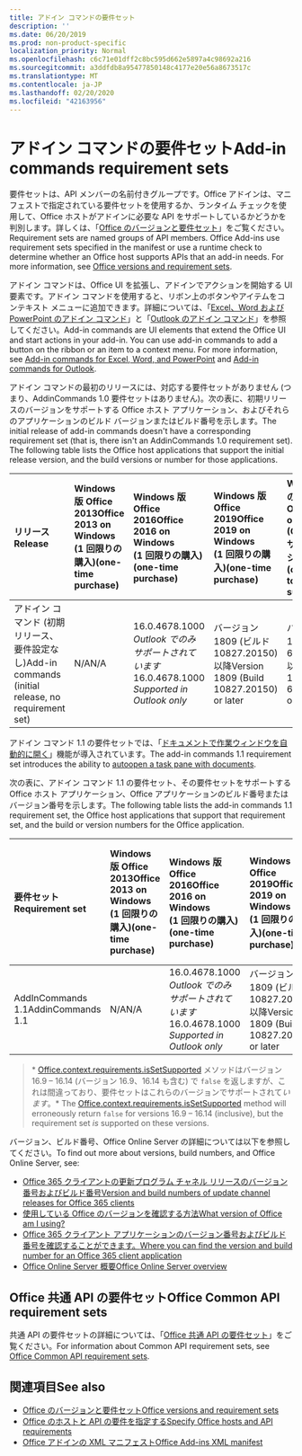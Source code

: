 ```yaml
---
title: アドイン コマンドの要件セット
description: ''
ms.date: 06/20/2019
ms.prod: non-product-specific
localization_priority: Normal
ms.openlocfilehash: c6c71e01dff2c8bc595d662e5897a4c98692a216
ms.sourcegitcommit: a3ddfdb8a95477850148c4177e20e56a8673517c
ms.translationtype: MT
ms.contentlocale: ja-JP
ms.lasthandoff: 02/20/2020
ms.locfileid: "42163956"
---
```

# <a name="add-in-commands-requirement-sets"></a><span data-ttu-id="f99de-102">アドイン コマンドの要件セット</span><span class="sxs-lookup"><span data-stu-id="f99de-102">Add-in commands requirement sets</span></span>

<span data-ttu-id="f99de-p101">要件セットは、API メンバーの名前付きグループです。Office アドインは、マニフェストで指定されている要件セットを使用するか、ランタイム チェックを使用して、Office ホストがアドインに必要な API をサポートしているかどうかを判別します。詳しくは、「[Office のバージョンと要件セット](/office/dev/add-ins/develop/office-versions-and-requirement-sets)」をご覧ください。</span><span class="sxs-lookup"><span data-stu-id="f99de-p101">Requirement sets are named groups of API members. Office Add-ins use requirement sets specified in the manifest or use a runtime check to determine whether an Office host supports APIs that an add-in needs. For more information, see [Office versions and requirement sets](/office/dev/add-ins/develop/office-versions-and-requirement-sets).</span></span>

<span data-ttu-id="f99de-p102">アドイン コマンドは、Office UI を拡張し、アドインでアクションを開始する UI 要素です。アドイン コマンドを使用すると、リボン上のボタンやアイテムをコンテキスト メニューに追加できます。詳細については、「[Excel、Word および PowerPoint のアドイン コマンド](/office/dev/add-ins/design/add-in-commands)」と「[Outlook のアドイン コマンド](../../outlook/add-in-commands-for-outlook.md)」を参照してください。</span><span class="sxs-lookup"><span data-stu-id="f99de-p102">Add-in commands are UI elements that extend the Office UI and start actions in your add-in. You can use add-in commands to add a button on the ribbon or an item to a context menu. For more information, see [Add-in commands for Excel, Word, and PowerPoint](/office/dev/add-ins/design/add-in-commands) and [Add-in commands for Outlook](../../outlook/add-in-commands-for-outlook.md).</span></span>

<span data-ttu-id="f99de-p103">アドイン コマンドの最初のリリースには、対応する要件セットがありません (つまり、AddinCommands 1.0 要件セットはありません)。次の表に、初期リリースのバージョンをサポートする Office ホスト アプリケーション、およびそれらのアプリケーションのビルド バージョンまたはビルド番号を示します。</span><span class="sxs-lookup"><span data-stu-id="f99de-p103">The initial release of add-in commands doesn't have a corresponding requirement set (that is, there isn't an AddinCommands 1.0 requirement set). The following table lists the Office host applications that support the initial release version, and the build versions or number for those applications.</span></span>  

| <span data-ttu-id="f99de-111">リリース</span><span class="sxs-lookup"><span data-stu-id="f99de-111">Release</span></span>   |  <span data-ttu-id="f99de-112">Windows 版 Office 2013</span><span class="sxs-lookup"><span data-stu-id="f99de-112">Office 2013 on Windows</span></span><br><span data-ttu-id="f99de-113">(1 回限りの購入)</span><span class="sxs-lookup"><span data-stu-id="f99de-113">(one-time purchase)</span></span> | <span data-ttu-id="f99de-114">Windows 版 Office 2016</span><span class="sxs-lookup"><span data-stu-id="f99de-114">Office 2016 on Windows</span></span><br><span data-ttu-id="f99de-115">(1 回限りの購入)</span><span class="sxs-lookup"><span data-stu-id="f99de-115">(one-time purchase)</span></span> | <span data-ttu-id="f99de-116">Windows 版 Office 2019</span><span class="sxs-lookup"><span data-stu-id="f99de-116">Office 2019 on Windows</span></span><br><span data-ttu-id="f99de-117">(1 回限りの購入)</span><span class="sxs-lookup"><span data-stu-id="f99de-117">(one-time purchase)</span></span> | <span data-ttu-id="f99de-118">Windows での Office</span><span class="sxs-lookup"><span data-stu-id="f99de-118">Office on Windows</span></span><br><span data-ttu-id="f99de-119">(Office 365 サブスクリプションに接続)</span><span class="sxs-lookup"><span data-stu-id="f99de-119">(connected to Office 365 subscription)</span></span>   |  <span data-ttu-id="f99de-120">Office on iPad</span><span class="sxs-lookup"><span data-stu-id="f99de-120">Office on iPad</span></span><br><span data-ttu-id="f99de-121">(Office 365 サブスクリプションに接続)</span><span class="sxs-lookup"><span data-stu-id="f99de-121">(connected to Office 365 subscription)</span></span>  |  <span data-ttu-id="f99de-122">Office on Mac</span><span class="sxs-lookup"><span data-stu-id="f99de-122">Office on Mac</span></span><br><span data-ttu-id="f99de-123">(Office 365 サブスクリプションに接続)</span><span class="sxs-lookup"><span data-stu-id="f99de-123">(connected to Office 365 subscription)</span></span>  | <span data-ttu-id="f99de-124">Office on the web</span><span class="sxs-lookup"><span data-stu-id="f99de-124">Office on the web</span></span>  |
|:-----|:-----|:-----|:-----|:-----|:-----|:-----|:-----|
| <span data-ttu-id="f99de-125">アドイン コマンド (初期リリース、要件設定なし)</span><span class="sxs-lookup"><span data-stu-id="f99de-125">Add-in commands (initial release, no requirement set)</span></span> | <span data-ttu-id="f99de-126">N/A</span><span class="sxs-lookup"><span data-stu-id="f99de-126">N/A</span></span> | <span data-ttu-id="f99de-127">16.0.4678.1000 *Outlook でのみサポートされています*</span><span class="sxs-lookup"><span data-stu-id="f99de-127">16.0.4678.1000 *Supported in Outlook only*</span></span> | <span data-ttu-id="f99de-128">バージョン 1809 (ビルド 10827.20150) 以降</span><span class="sxs-lookup"><span data-stu-id="f99de-128">Version 1809 (Build 10827.20150) or later</span></span> |<span data-ttu-id="f99de-129">バージョン 1603 (ビルド 6769.0000) 以降</span><span class="sxs-lookup"><span data-stu-id="f99de-129">Version 1603 (Build 6769.0000) or later</span></span> | <span data-ttu-id="f99de-130">該当なし</span><span class="sxs-lookup"><span data-stu-id="f99de-130">N/A</span></span> | <span data-ttu-id="f99de-131">15.33 以降</span><span class="sxs-lookup"><span data-stu-id="f99de-131">15.33 or later</span></span>| <span data-ttu-id="f99de-132">2016 年 1 月</span><span class="sxs-lookup"><span data-stu-id="f99de-132">January 2016</span></span> |

<span data-ttu-id="f99de-133">アドイン コマンド 1.1 の要件セットでは、「[ドキュメントで作業ウィンドウを自動的に開く](/office/dev/add-ins/develop/automatically-open-a-task-pane-with-a-document)」機能が導入されています。</span><span class="sxs-lookup"><span data-stu-id="f99de-133">The add-in commands 1.1 requirement set introduces the ability to [autoopen a task pane with documents](/office/dev/add-ins/develop/automatically-open-a-task-pane-with-a-document).</span></span>

<span data-ttu-id="f99de-134">次の表に、アドイン コマンド 1.1 の要件セット、その要件セットをサポートする Office ホスト アプリケーション、Office アプリケーションのビルド番号またはバージョン番号を示します。</span><span class="sxs-lookup"><span data-stu-id="f99de-134">The following table lists the add-in commands 1.1 requirement set, the Office host applications that support that requirement set, and the build or version numbers for the Office application.</span></span>

|  <span data-ttu-id="f99de-135">要件セット</span><span class="sxs-lookup"><span data-stu-id="f99de-135">Requirement set</span></span>  |  <span data-ttu-id="f99de-136">Windows 版 Office 2013</span><span class="sxs-lookup"><span data-stu-id="f99de-136">Office 2013 on Windows</span></span><br><span data-ttu-id="f99de-137">(1 回限りの購入)</span><span class="sxs-lookup"><span data-stu-id="f99de-137">(one-time purchase)</span></span> | <span data-ttu-id="f99de-138">Windows 版 Office 2016</span><span class="sxs-lookup"><span data-stu-id="f99de-138">Office 2016 on Windows</span></span><br><span data-ttu-id="f99de-139">(1 回限りの購入)</span><span class="sxs-lookup"><span data-stu-id="f99de-139">(one-time purchase)</span></span> | <span data-ttu-id="f99de-140">Windows 版 Office 2019</span><span class="sxs-lookup"><span data-stu-id="f99de-140">Office 2019 on Windows</span></span><br><span data-ttu-id="f99de-141">(1 回限りの購入)</span><span class="sxs-lookup"><span data-stu-id="f99de-141">(one-time purchase)</span></span> | <span data-ttu-id="f99de-142">Windows での Office</span><span class="sxs-lookup"><span data-stu-id="f99de-142">Office on Windows</span></span><br><span data-ttu-id="f99de-143">(Office 365 サブスクリプションに接続)</span><span class="sxs-lookup"><span data-stu-id="f99de-143">(connected to Office 365 subscription)</span></span>   |  <span data-ttu-id="f99de-144">Office on iPad</span><span class="sxs-lookup"><span data-stu-id="f99de-144">Office on iPad</span></span><br><span data-ttu-id="f99de-145">(Office 365 サブスクリプションに接続)</span><span class="sxs-lookup"><span data-stu-id="f99de-145">(connected to Office 365 subscription)</span></span>  |  <span data-ttu-id="f99de-146">Office on Mac</span><span class="sxs-lookup"><span data-stu-id="f99de-146">Office on Mac</span></span><br><span data-ttu-id="f99de-147">(Office 365 サブスクリプションに接続)</span><span class="sxs-lookup"><span data-stu-id="f99de-147">(connected to Office 365 subscription)</span></span>  | <span data-ttu-id="f99de-148">Office on the web</span><span class="sxs-lookup"><span data-stu-id="f99de-148">Office on the web</span></span>  |  
|:-----|:-----|:-----|:-----|:-----|:-----|:-----|:-----|
| <span data-ttu-id="f99de-149">AddInCommands 1.1</span><span class="sxs-lookup"><span data-stu-id="f99de-149">AddinCommands 1.1</span></span>  | <span data-ttu-id="f99de-150">N/A</span><span class="sxs-lookup"><span data-stu-id="f99de-150">N/A</span></span> | <span data-ttu-id="f99de-151">16.0.4678.1000 *Outlook でのみサポートされています*</span><span class="sxs-lookup"><span data-stu-id="f99de-151">16.0.4678.1000 *Supported in Outlook only*</span></span>  | <span data-ttu-id="f99de-152">バージョン 1809 (ビルド 10827.20150) 以降</span><span class="sxs-lookup"><span data-stu-id="f99de-152">Version 1809 (Build 10827.20150) or later</span></span> | <span data-ttu-id="f99de-153">バージョン 1705 (ビルド 8121.1000) 以降</span><span class="sxs-lookup"><span data-stu-id="f99de-153">Version 1705 (Build 8121.1000) or later</span></span> | <span data-ttu-id="f99de-154">N/A</span><span class="sxs-lookup"><span data-stu-id="f99de-154">N/A</span></span> | <span data-ttu-id="f99de-155">15.34 以降\*</span><span class="sxs-lookup"><span data-stu-id="f99de-155">15.34 or later\*</span></span>| <span data-ttu-id="f99de-156">2017 年 5 月</span><span class="sxs-lookup"><span data-stu-id="f99de-156">May 2017</span></span> |

><span data-ttu-id="f99de-157">\* [Office.context.requirements.isSetSupported](/javascript/api/office/office.requirementsetsupport#issetsupported-name--minversion-) メソッドはバージョン 16.9 &ndash; 16.14 (バージョン 16.9、16.14 も含む) で `false` を返しますが、これは間違っており、要件セットはこれらのバージョンでサポートされて*います*。</span><span class="sxs-lookup"><span data-stu-id="f99de-157">\* The [Office.context.requirements.isSetSupported](/javascript/api/office/office.requirementsetsupport#issetsupported-name--minversion-) method will erroneously return `false` for versions 16.9 &ndash; 16.14 (inclusive), but the requirement set *is* supported on these versions.</span></span>

<span data-ttu-id="f99de-158">バージョン、ビルド番号、Office Online Server の詳細については以下を参照してください。</span><span class="sxs-lookup"><span data-stu-id="f99de-158">To find out more about versions, build numbers, and Office Online Server, see:</span></span>

- [<span data-ttu-id="f99de-159">Office 365 クライアントの更新プログラム チャネル リリースのバージョン番号およびビルド番号</span><span class="sxs-lookup"><span data-stu-id="f99de-159">Version and build numbers of update channel releases for Office 365 clients</span></span>](https://support.office.com/article/version-and-build-numbers-of-update-channel-releases-ae942449-1fca-4484-898b-a933ea23def7)
- [<span data-ttu-id="f99de-160">使用している Office のバージョンを確認する方法</span><span class="sxs-lookup"><span data-stu-id="f99de-160">What version of Office am I using?</span></span>](https://support.office.com/article/What-version-of-Office-am-I-using-932788b8-a3ce-44bf-bb09-e334518b8b19)
- [<span data-ttu-id="f99de-161">Office 365 クライアント アプリケーションのバージョン番号およびビルド番号を確認することができます。</span><span class="sxs-lookup"><span data-stu-id="f99de-161">Where you can find the version and build number for an Office 365 client application</span></span>](https://support.office.com/article/version-and-build-numbers-of-update-channel-releases-ae942449-1fca-4484-898b-a933ea23def7)
- [<span data-ttu-id="f99de-162">Office Online Server 概要</span><span class="sxs-lookup"><span data-stu-id="f99de-162">Office Online Server overview</span></span>](/officeonlineserver/office-online-server-overview)

## <a name="office-common-api-requirement-sets"></a><span data-ttu-id="f99de-163">Office 共通 API の要件セット</span><span class="sxs-lookup"><span data-stu-id="f99de-163">Office Common API requirement sets</span></span>

<span data-ttu-id="f99de-164">共通 API の要件セットの詳細については、「[Office 共通 API の要件セット](office-add-in-requirement-sets.md)」をご覧ください。</span><span class="sxs-lookup"><span data-stu-id="f99de-164">For information about Common API requirement sets, see [Office Common API requirement sets](office-add-in-requirement-sets.md).</span></span>

## <a name="see-also"></a><span data-ttu-id="f99de-165">関連項目</span><span class="sxs-lookup"><span data-stu-id="f99de-165">See also</span></span>

- [<span data-ttu-id="f99de-166">Office のバージョンと要件セット</span><span class="sxs-lookup"><span data-stu-id="f99de-166">Office versions and requirement sets</span></span>](/office/dev/add-ins/develop/office-versions-and-requirement-sets)
- [<span data-ttu-id="f99de-167">Office のホストと API の要件を指定する</span><span class="sxs-lookup"><span data-stu-id="f99de-167">Specify Office hosts and API requirements</span></span>](/office/dev/add-ins/develop/specify-office-hosts-and-api-requirements)
- [<span data-ttu-id="f99de-168">Office アドインの XML マニフェスト</span><span class="sxs-lookup"><span data-stu-id="f99de-168">Office Add-ins XML manifest</span></span>](/office/dev/add-ins/develop/add-in-manifests)
